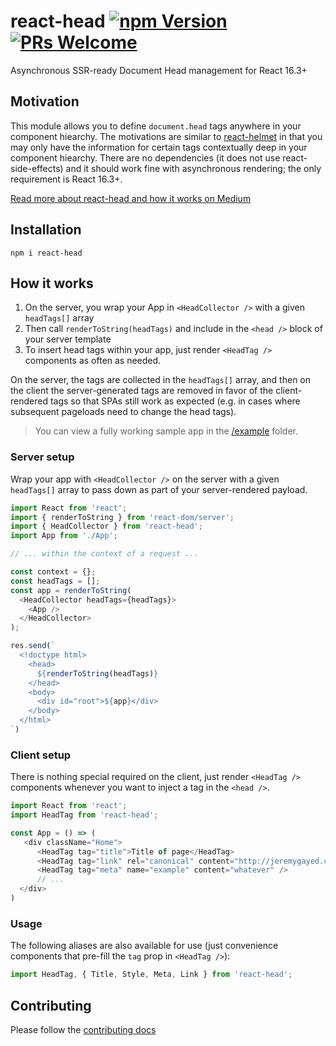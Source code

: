 # react-head  [![npm Version](https://img.shields.io/npm/v/react-head.svg?style=flat-square)](https://www.npmjs.org/package/react-head) [![PRs Welcome](https://img.shields.io/badge/PRs-welcome-brightgreen.svg?style=flat-square)](CONTRIBUTING.md#pull-requests)

Asynchronous SSR-ready Document Head management for React 16.3+

## Motivation

This module allows you to define `document.head` tags anywhere in your component hiearchy. The motivations are similar to [react-helmet](https://github.com/nfl/react-helmet) in that you may only have the information for certain tags contextually deep in your component hiearchy. There are no dependencies (it does not use react-side-effects) and it should work fine with asynchronous rendering; the only requirement is React 16.3+.

[Read more about react-head and how it works on Medium](https://jeremygayed.com/making-head-tag-management-thread-safe-with-react-head-323654170b45)

## Installation

```
npm i react-head
```

## How it works

1. On the server, you wrap your App in `<HeadCollector />` with a given `headTags[]` array
1. Then call `renderToString(headTags)` and include in the `<head />` block of your server template
1. To insert head tags within your app, just render `<HeadTag />` components as often as needed.

On the server, the tags are collected in the `headTags[]` array, and then on the client the server-generated tags are removed in favor of the client-rendered tags so that SPAs still work as expected (e.g. in cases where subsequent pageloads need to change the head tags).

> You can view a fully working sample app in the [/example](/example) folder.

### Server setup

Wrap your app with `<HeadCollector />` on the server with a given `headTags[]` array to pass down as part of your server-rendered payload.

```js
import React from 'react';
import { renderToString } from 'react-dom/server';
import { HeadCollector } from 'react-head';
import App from './App';

// ... within the context of a request ...

const context = {};
const headTags = [];
const app = renderToString(
  <HeadCollector headTags={headTags}>
    <App />
  </HeadCollector>
);

res.send(`
  <!doctype html>
    <head>
      ${renderToString(headTags)}
    </head>
    <body>
      <div id="root">${app}</div>
    </body>
  </html>
`)
```

### Client setup

There is nothing special required on the client, just render `<HeadTag />` components whenever you want to inject a tag in the `<head />`.

```js
import React from 'react';
import HeadTag from 'react-head';

const App = () => (
   <div className="Home">
      <HeadTag tag="title">Title of page</HeadTag>
      <HeadTag tag="link" rel="canonical" content="http://jeremygayed.com/" />
      <HeadTag tag="meta" name="example" content="whatever" />
      // ...
  </div>
)
```

### Usage

The following aliases are also available for use (just convenience components that pre-fill the `tag` prop in `<HeadTag />`):

```js
import HeadTag, { Title, Style, Meta, Link } from 'react-head';
```


## Contributing

Please follow the [contributing docs](/CONTRIBUTING.md)


